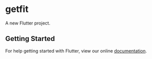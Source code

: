 # getfit

A new Flutter project.

## Getting Started

For help getting started with Flutter, view our online
[documentation](https://flutter.io/).
